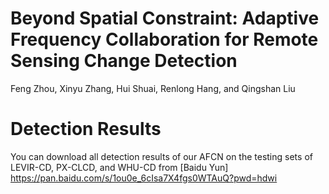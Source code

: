 # Beyond Spatial Constraint: Adaptive Frequency Collaboration for Remote Sensing Change Detection

Feng Zhou, Xinyu Zhang, Hui Shuai, Renlong Hang, and Qingshan Liu

# Detection Results
You can download all detection results of our AFCN on the testing sets of LEVIR-CD, PX-CLCD, and WHU-CD from [Baidu Yun] https://pan.baidu.com/s/1ou0e_6cIsa7X4fgs0WTAuQ?pwd=hdwi
